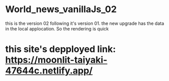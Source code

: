 # World_news_vanillaJs_02

this is the version 02 following it's version 01.
the new upgrade has the data in the local applocation. So the rendering is quick

# this site's depployed link: https://moonlit-taiyaki-47644c.netlify.app/
